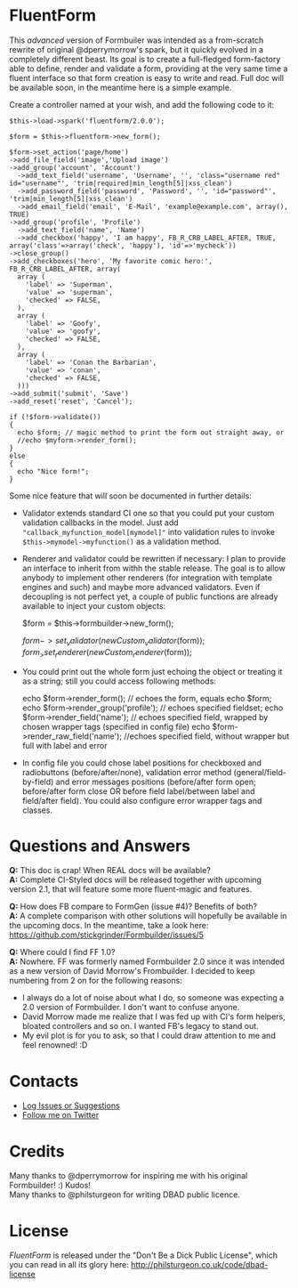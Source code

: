 # FluentForm

This _advanced_ version of Formbuiler was intended as a from-scratch rewrite of original @dperrymorrow's spark, but it quickly evolved in a completely different beast.
Its goal is to create a full-fledged form-factory able to define, render and validate a form, providing at the very same time a fluent interface so that form creation is easy to write and read.
Full doc will be available soon, in the meantime here is a simple example.

Create a controller named at your wish, and add the following code to it:

    $this->load->spark('fluentform/2.0.0');

    $form = $this->fluentform->new_form();

    $form->set_action('page/home')
    ->add_file_field('image','Upload image')
    ->add_group('account', 'Account')
      ->add_text_field('username', 'Username', '', 'class="username red" id="username"', 'trim|required|min_length[5]|xss_clean')
      ->add_password_field('password', 'Password', '', 'id="password"', 'trim|min_length[5]|xss_clean')
      ->add_email_field('email', 'E-Mail', 'example@example.com', array(), TRUE)
    ->add_group('profile', 'Profile')
      ->add_text_field('name', 'Name')
      ->add_checkbox('happy', 'I am happy', FB_R_CRB_LABEL_AFTER, TRUE, array('class'=>array('check', 'happy'), 'id'=>'mycheck'))
    ->close_group()
    ->add_checkboxes('hero', 'My favorite comic hero:', FB_R_CRB_LABEL_AFTER, array(
      array (
        'label' => 'Superman',
        'value' => 'superman',
        'checked' => FALSE,
      ),
      array (
        'label' => 'Goofy',
        'value' => 'goofy',
        'checked' => FALSE,
      ),
      array (
        'label' => 'Conan the Barbarian',
        'value' => 'conan',
        'checked' => FALSE,
      )))
    ->add_submit('submit', 'Save')
    ->add_reset('reset', 'Cancel');

    if (!$form->validate())
    {
      echo $form; // magic method to print the form out straight away, or
      //echo $myform->render_form();
    }
    else
    {
      echo "Nice form!";
    }

Some nice feature that will soon be documented in further details:

- Validator extends standard CI one so that you could put your custom validation callbacks in the model. Just add `"callback_myfunction_model[mymodel]"` into validation rules to invoke `$this->mymodel->myfunction()` as a validation method.
- Renderer and validator could be rewritten if necessary: I plan to provide an interface to inherit from withh the stable release. The goal is to allow anybody to implement other renderers (for integration with template engines and such) and maybe more advanced validators. Even if decoupling is not perfect yet, a couple of public functions are already available to inject your custom objects:

    $form = $this->formbuilder->new_form();

    $form->set_validator(new Custom_validator($form));
    $form_>set_renderer(new Custom_renderer($form));

- You could print out the whole form just echoing the object or treating it as a string; still you could access following methods:

    echo $form->render_form(); // echoes the form, equals echo $form;
    echo $form->render_group('profile'); // echoes specified fieldset;
    echo $form->render_field('name'); // echoes specified field, wrapped by chosen wrapper tags (specified in config file)
    echo $form->render_raw_field('name'); //echoes specified field, without wrapper but full with label and error

- In config file you could chose label positions for checkboxed and radiobuttons (before/after/none), validation error method (general/field-by-field) and error messages positions (before/after form open; before/after form close OR before field label/between label and field/after field). You could also configure error wrapper tags and classes.

# Questions and Answers

**Q:** This doc is crap! When REAL docs will be available?  
**A:** Complete CI-Styled docs will be released together with upcoming version 2.1, that will feature some more fluent-magic and features.

**Q:** How does FB compare to FormGen (issue #4)? Benefits of both?  
**A:** A complete comparison with other solutions will hopefully be available in the upcoming docs. In the meantime, take a look here: https://github.com/stickgrinder/Formbuilder/issues/5

**Q:** Where could I find FF 1.0?  
**A:** Nowhere. FF was formerly named Formbuilder 2.0 since it was intended as a new version of David Morrow's Frombuilder. I decided to keep numbering from 2 on for the following reasons:

- I always do a lot of noise about what I do, so someone was expecting a 2.0 version of Formbuilder. I don't want to confuse anyone.
- David Morrow made me realize that I was fed up with CI's form helpers, bloated controllers and so on. I wanted FB's legacy to stand out.
- My evil plot is for you to ask, so that I could draw attention to me and feel renowned! :D

# Contacts

- [Log Issues or Suggestions](https://github.com/stickgrinder/formbuilder/issues)
- [Follow me on Twitter](http://twitter.com/stickgrinder)

# Credits

Many thanks to @dperrymorrow for inspiring me with his original Formbuilder! :) Kudos!  
Many thanks to @philsturgeon for writing DBAD public licence.

# License

_FluentForm_ is released under the "Don't Be a Dick Public License", which you can read in all its glory here: http://philsturgeon.co.uk/code/dbad-license